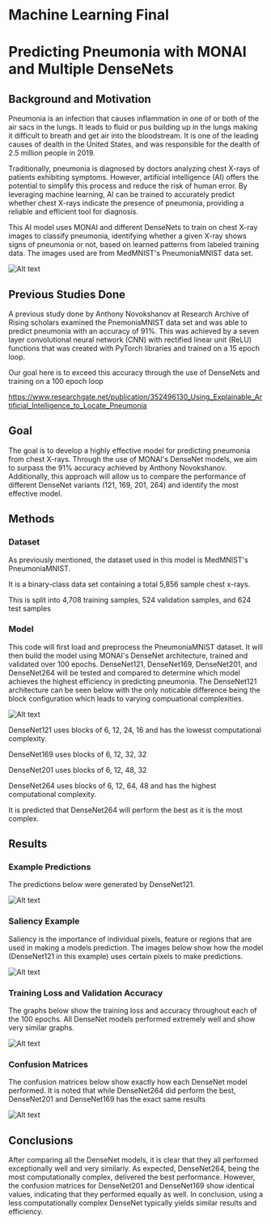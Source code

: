 # Machine Learning Final
# Predicting Pneumonia with MONAI and Multiple DenseNets

## Background and Motivation 
Pneumonia is an infection that causes inflammation in one of or both of the air sacs in the lungs. It leads to fluid or pus building up in the lungs making it difficult to breath and get air into the bloodstream. It is one of the leading causes of dealth in the United States, and was responsible for the dealth of 2.5 million people in 2019.

Traditionally, pneumonia is diagnosed by doctors analyzing chest X-rays of patients exhibiting symptoms. However, artificial intelligence (AI) offers the potential to simplify this process and reduce the risk of human error. By leveraging machine learning, AI can be trained to accurately predict whether chest X-rays indicate the presence of pneumonia, providing a reliable and efficient tool for diagnosis.

This AI model uses MONAI and different DenseNets to train on chest X-ray images to classify pneumonia, identifying whether a given X-ray shows signs of pneumonia or not, based on learned patterns from labeled training data. The images used are from MedMNIST's PneumoniaMNIST data set.

![Alt text](./results_images/normal_pneumonia_xray.png)

## Previous Studies Done
A previous study done by Anthony Novokshanov at Research Archive of Rising scholars examined the PnemoniaMNIST data set and was able to predict pneumonia with an accuracy of 91%. 
This was achieved by a seven layer convolutional neural network (CNN) with rectified linear unit (ReLU) functions that was created with PyTorch libraries and trained on a 15 epoch loop.

Our goal here is to exceed this accuracy through the use of DenseNets and training on a 100 epoch loop

https://www.researchgate.net/publication/352496130_Using_Explainable_Artificial_Intelligence_to_Locate_Pneumonia 

## Goal
The goal is to develop a highly effective model for predicting pneumonia from chest X-rays. Through the use of MONAI's DenseNet models, we aim to surpass the 91% accuracy achieved by Anthony Novokshanov. Additionally, this approach will allow us to compare the performance of different DenseNet variants (121, 169, 201, 264) and identify the most effective model.

## Methods 
### Dataset 
As previously mentioned, the dataset used in this model is MedMNIST's PneumoniaMNIST. 

It is a binary-class data set containing a total 5,856 sample chest x-rays. 

This is split into 4,708 training samples, 524 validation samples, and 624 test samples

### Model 
This code will first load and preprocess the PneumoniaMNIST dataset. It will then build the model using MONAI's DenseNet architecture, trained and validated over 100 epochs. DenseNet121, DenseNet169, DenseNet201, and DenseNet264 will be tested and compared to determine which model achieves the highest efficiency in predicting pneumonia. The DenseNet121 architecture can be seen below with the only noticable difference being the block configuration which leads to varying compuational complexities. 

![Alt text](./results_images/densenet121_config.png)

DenseNet121 uses blocks of 6, 12, 24, 16 and has the lowesst computational complexity. 

DenseNet169 uses blocks of 6, 12, 32, 32

DenseNet201 uses blocks of 6, 12, 48, 32

DenseNet264 uses blocks of 6, 12, 64, 48 and has the highest computational complexity. 

It is predicted that DenseNet264 will perform the best as it is the most complex. 

## Results 
### Example Predictions 
The predictions below were generated by DenseNet121. 

![Alt text](./results_images/densenet121_predictions.png)

### Saliency Example 
Saliency is the importance of individual pixels, feature or regions that are used in making a models prediction. The images below show how the model (DenseNet121 in this example) uses certain pixels to make predictions. 

![Alt text](./results_images/densenet121_saliency.png)


### Training Loss and Validation Accuracy 
The graphs below show the training loss and accuracy throughout each of the 100 epochs. All DenseNet models performed extremely well and show very similar graphs. 

![Alt text](./results_images/loss_v_validation.png)

### Confusion Matrices 
The confusion matrices below show exactly how each DenseNet model performed. It is noted that while DenseNet264 did perform the best, DenseNet201 and DenseNet169 has the exact same results

![Alt text](./results_images/confuse_matrices.png)

## Conclusions 
After comparing all the DenseNet models, it is clear that they all performed exceptionally well and very similarly. As expected, DenseNet264, being the most computationally complex, delivered the best performance. However, the confusion matrices for DenseNet201 and DenseNet169 show identical values, indicating that they performed equally as well. In conclusion, using a less computationally complex DenseNet typically yields similar results and efficiency. 







